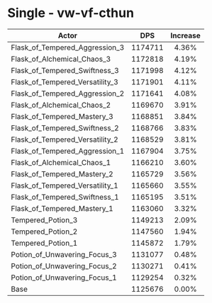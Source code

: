 # Single - vw-vf-cthun
| Actor | DPS | Increase |
|---|:---:|:---:|
|Flask_of_Tempered_Aggression_3|1174711|4.36%|
|Flask_of_Alchemical_Chaos_3|1172818|4.19%|
|Flask_of_Tempered_Swiftness_3|1171998|4.12%|
|Flask_of_Tempered_Versatility_3|1171901|4.11%|
|Flask_of_Tempered_Aggression_2|1171641|4.08%|
|Flask_of_Alchemical_Chaos_2|1169670|3.91%|
|Flask_of_Tempered_Mastery_3|1168851|3.84%|
|Flask_of_Tempered_Swiftness_2|1168766|3.83%|
|Flask_of_Tempered_Versatility_2|1168529|3.81%|
|Flask_of_Tempered_Aggression_1|1167904|3.75%|
|Flask_of_Alchemical_Chaos_1|1166210|3.60%|
|Flask_of_Tempered_Mastery_2|1165729|3.56%|
|Flask_of_Tempered_Versatility_1|1165660|3.55%|
|Flask_of_Tempered_Swiftness_1|1165195|3.51%|
|Flask_of_Tempered_Mastery_1|1163060|3.32%|
|Tempered_Potion_3|1149213|2.09%|
|Tempered_Potion_2|1147560|1.94%|
|Tempered_Potion_1|1145872|1.79%|
|Potion_of_Unwavering_Focus_3|1131077|0.48%|
|Potion_of_Unwavering_Focus_2|1130271|0.41%|
|Potion_of_Unwavering_Focus_1|1129254|0.32%|
|Base|1125676|0.00%|
